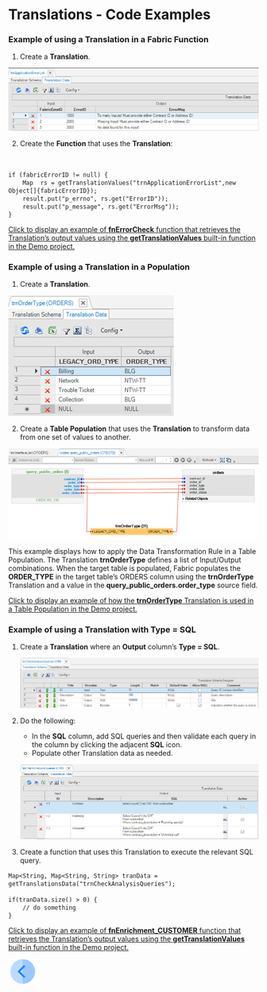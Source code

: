 # Translations - Code Examples

### Example of using a Translation in a Fabric Function 

1.	Create a **Translation**.

![image](/articles/09_translations/images/09_04_01%20Translation.png)

2.	Create the **Function** that uses the **Translation**:

<pre><code>
       
if (fabricErrorID != null) {
	Map <String,String> rs = getTranslationValues("trnApplicationErrorList",new Object[]{fabricErrorID});
	result.put("p_errno", rs.get("ErrorID"));
	result.put("p_message", rs.get("ErrorMsg"));
}
</code></pre>

[Click to display an example of **fnErrorCheck** function that retrieves the Translation’s output values using the **getTranslationValues** built-in function in the Demo project.](/articles/demo_project)
       
       
### Example of using a Translation in a Population

1.	Create a **Translation**.

![image](/articles/09_translations/images/09_04_02%20ranslation%20in%20a%20Population.png)

2.	Create a **Table Population** that uses the **Translation** to transform data from one set of values to another.

![image](/articles/09_translations/images/09_04_03%20Table%20Population.png)

This example displays how to apply the Data Transformation Rule in a Table Population. The Translation **trnOrderType** defines a list of Input/Output combinations. When the target table is populated, Fabric populates the **ORDER_TYPE**  in the target table’s ORDERS column using the **trnOrderType** Translation and a value in the **query_public_orders.order_type** source field.

[Click to display an example of how the **trnOrderType** Translation is used in a Table Population in the Demo project.](/articles/demo_project)

### Example of using a Translation with Type = SQL

1.	Create a **Translation** where an **Output** column’s **Type = SQL**.

       ![image](/articles/09_translations/images/09_04_04%20Type%20%3D%20SQL..png)

2.	Do the following:
       * In the **SQL** column, add SQL queries and then validate each query in the column by clicking the adjacent **SQL** icon. 
       * Populate other Translation data as needed.
       
       ![image](/articles/09_translations/images/09_04_05%20Translation%20data.png)
       
       
 3.	Create a function that uses this Translation to execute the relevant SQL query. 
 

~~~
Map<String, Map<String, String> tranData = getTranslationsData("trnCheckAnalysisQueries");

if(tranData.size() > 0) {
	// do something
}
~~~

[Click to display an example of **fnEnrichment_CUSTOMER** function that retrieves the Translation’s output values using the **getTranslationValues** built-in function in the Demo project.](/articles/demo_project)


[![Previous](/articles/images/Previous.png)](/articles/09_translations/04_using_translations_in_fabric.md)


